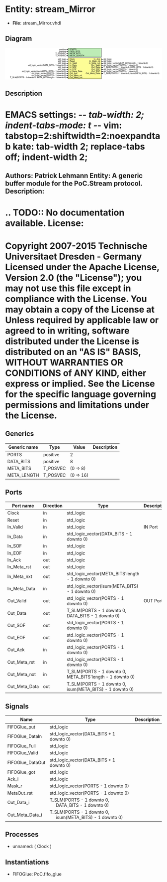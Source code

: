 # Entity: stream_Mirror

- **File**: stream_Mirror.vhdl
## Diagram

![Diagram](stream_Mirror.svg "Diagram")
## Description

EMACS settings: -*-  tab-width: 2; indent-tabs-mode: t -*-
vim: tabstop=2:shiftwidth=2:noexpandtab
kate: tab-width 2; replace-tabs off; indent-width 2;
=============================================================================
Authors:				 	Patrick Lehmann
Entity:				 	A generic buffer module for the PoC.Stream protocol.
Description:
-------------------------------------
.. TODO:: No documentation available.
License:
=============================================================================
Copyright 2007-2015 Technische Universitaet Dresden - Germany
Licensed under the Apache License, Version 2.0 (the "License");
you may not use this file except in compliance with the License.
You may obtain a copy of the License at
Unless required by applicable law or agreed to in writing, software
distributed under the License is distributed on an "AS IS" BASIS,
WITHOUT WARRANTIES OR CONDITIONS of ANY KIND, either express or implied.
See the License for the specific language governing permissions and
limitations under the License.
=============================================================================
## Generics

| Generic name | Type     | Value     | Description |
| ------------ | -------- | --------- | ----------- |
| PORTS        | positive | 2         |             |
| DATA_BITS    | positive | 8         |             |
| META_BITS    | T_POSVEC | (0 => 8)  |             |
| META_LENGTH  | T_POSVEC | (0 => 16) |             |
## Ports

| Port name     | Direction | Type                                                     | Description |
| ------------- | --------- | -------------------------------------------------------- | ----------- |
| Clock         | in        | std_logic                                                |             |
| Reset         | in        | std_logic                                                |             |
| In_Valid      | in        | std_logic                                                | IN Port     |
| In_Data       | in        | std_logic_vector(DATA_BITS - 1 downto 0)                 |             |
| In_SOF        | in        | std_logic                                                |             |
| In_EOF        | in        | std_logic                                                |             |
| In_Ack        | out       | std_logic                                                |             |
| In_Meta_rst   | out       | std_logic                                                |             |
| In_Meta_nxt   | out       | std_logic_vector(META_BITS'length - 1 downto 0)          |             |
| In_Meta_Data  | in        | std_logic_vector(isum(META_BITS) - 1 downto 0)           |             |
| Out_Valid     | out       | std_logic_vector(PORTS - 1 downto 0)                     | OUT Port    |
| Out_Data      | out       | T_SLM(PORTS - 1 downto 0, DATA_BITS - 1 downto 0)        |             |
| Out_SOF       | out       | std_logic_vector(PORTS - 1 downto 0)                     |             |
| Out_EOF       | out       | std_logic_vector(PORTS - 1 downto 0)                     |             |
| Out_Ack       | in        | std_logic_vector(PORTS - 1 downto 0)                     |             |
| Out_Meta_rst  | in        | std_logic_vector(PORTS - 1 downto 0)                     |             |
| Out_Meta_nxt  | in        | T_SLM(PORTS - 1 downto 0, META_BITS'length - 1 downto 0) |             |
| Out_Meta_Data | out       | T_SLM(PORTS - 1 downto 0, isum(META_BITS) - 1 downto 0)  |             |
## Signals

| Name             | Type                                                                                        | Description |
| ---------------- | ------------------------------------------------------------------------------------------- | ----------- |
| FIFOGlue_put     | std_logic                                                                                   |             |
| FIFOGlue_DataIn  | std_logic_vector(DATA_BITS + 1 downto 0)                                                    |             |
| FIFOGlue_Full    | std_logic                                                                                   |             |
| FIFOGlue_Valid   | std_logic                                                                                   |             |
| FIFOGlue_DataOut | std_logic_vector(DATA_BITS + 1 downto 0)                                                    |             |
| FIFOGlue_got     | std_logic                                                                                   |             |
| Ack_i            | std_logic                                                                                   |             |
| Mask_r           | std_logic_vector(PORTS - 1 downto 0)                                                        |             |
| MetaOut_rst      | std_logic_vector(PORTS - 1 downto 0)                                                        |             |
| Out_Data_i       | T_SLM(PORTS - 1 downto 0,<br><span style="padding-left:20px"> DATA_BITS - 1 downto 0)       |             |
| Out_Meta_Data_i  | T_SLM(PORTS - 1 downto 0,<br><span style="padding-left:20px"> isum(META_BITS) - 1 downto 0) |             |
## Processes
- unnamed: ( Clock )
## Instantiations

- FIFOGlue: PoC.fifo_glue
